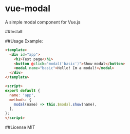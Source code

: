 # vue-modal

A simple modal component for Vue.js

##Install

##Usage
Example:
```html
<template>
  <div id="app">
    <h1>Test page</h1>
    <button @click="modal('basic')">Show modal</button>
    <modal name="basic">Hello! Im a modal!</modal>
  </div>
</template>

<script>
export default {
  name: 'app',
  methods: {
    modal(name) => this.$modal.show(name),
  },
};
</script>
```
##License
MIT
